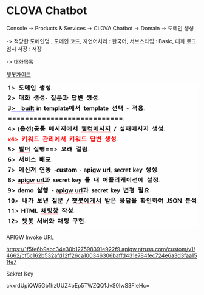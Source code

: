 # CLOVA Chatbot

Console -> Products & Services -> CLOVA Chatbot -> Domain -> 도메인 생성 

-> 적당한 도메인명 , 도메인 코드, 자연어처리 : 한국어, 서브스타입 : Basic, 대화 로그 임시 저장 : 저장

-> 대화목록



[챗봇가이드](https://guide.ncloud-docs.com/docs/ko/chatbot-chatbot-1-1)

![image-20210518110202266](md-images/image-20210518110202266.png)

 APIGW Invoke URL

https://1f5fe6b9abc34e30b127598391e922f9.apigw.ntruss.com/custom/v1/4662/cf5c162b532afd12ff26ca100346306baffd431e784fec724e6a3d3faa151fe7

Sekret Key

ckxrdUpiQW5Gb1hzUUZ4bEp5TWZQQ1JvS0lwS3FIeHc=